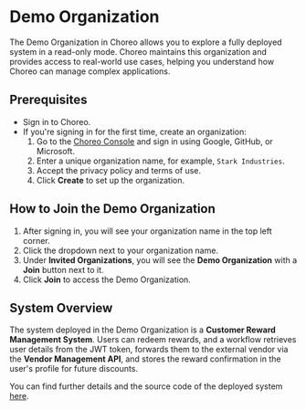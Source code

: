 # Demo Organization

The Demo Organization in Choreo allows you to explore a fully deployed system in a read-only mode. Choreo maintains this organization and provides access to real-world use cases, helping you understand how Choreo can manage complex applications.

## Prerequisites

- Sign in to Choreo.  
- If you're signing in for the first time, create an organization:  
    1. Go to the [Choreo Console](https://console.choreo.dev/) and sign in using Google, GitHub, or Microsoft.  
    2. Enter a unique organization name, for example, `Stark Industries`.  
    3. Accept the privacy policy and terms of use.  
    4. Click **Create** to set up the organization.

## How to Join the Demo Organization

1. After signing in, you will see your organization name in the top left corner.  
2. Click the dropdown next to your organization name.  
3. Under **Invited Organizations**, you will see the **Demo Organization** with a **Join** button next to it.  
4. Click **Join** to access the Demo Organization.

## System Overview

The system deployed in the Demo Organization is a **Customer Reward Management System**. Users can redeem rewards, and a workflow retrieves user details from the JWT token, forwards them to the external vendor via the **Vendor Management API**, and stores the reward confirmation in the user's profile for future discounts.

You can find further details and the source code of the deployed system [here](https://github.com/wso2/choreo-samples/tree/main/customer-reward-management#readme).
